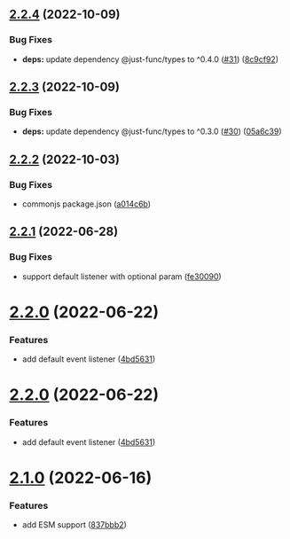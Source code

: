 ## [2.2.4](https://github.com/unional/events-plus/compare/v2.2.3...v2.2.4) (2022-10-09)


### Bug Fixes

* **deps:** update dependency @just-func/types to ^0.4.0 ([#31](https://github.com/unional/events-plus/issues/31)) ([8c9cf92](https://github.com/unional/events-plus/commit/8c9cf9294a65898417a246df15f24bbc0389ceb0))

## [2.2.3](https://github.com/unional/events-plus/compare/v2.2.2...v2.2.3) (2022-10-09)


### Bug Fixes

* **deps:** update dependency @just-func/types to ^0.3.0 ([#30](https://github.com/unional/events-plus/issues/30)) ([05a6c39](https://github.com/unional/events-plus/commit/05a6c399d41b1969bff45b5310461f6f40632189))

## [2.2.2](https://github.com/unional/events-plus/compare/v2.2.1...v2.2.2) (2022-10-03)


### Bug Fixes

* commonjs package.json ([a014c6b](https://github.com/unional/events-plus/commit/a014c6b0b9b00ca01953841208dd52f8af2311f1))

## [2.2.1](https://github.com/unional/events-plus/compare/v2.2.0...v2.2.1) (2022-06-28)


### Bug Fixes

* support default listener with optional param ([fe30090](https://github.com/unional/events-plus/commit/fe30090564a0019b3484750838e42f60eadbaa49))

# [2.2.0](https://github.com/unional/events-plus/compare/v2.1.0...v2.2.0) (2022-06-22)


### Features

* add default event listener ([4bd5631](https://github.com/unional/events-plus/commit/4bd563123f0cdc93a89160ebc446e08406bf5447))

# [2.2.0](https://github.com/unional/events-plus/compare/v2.1.0...v2.2.0) (2022-06-22)


### Features

* add default event listener ([4bd5631](https://github.com/unional/events-plus/commit/4bd563123f0cdc93a89160ebc446e08406bf5447))

# [2.1.0](https://github.com/unional/events-plus/compare/v2.0.1...v2.1.0) (2022-06-16)


### Features

* add ESM support ([837bbb2](https://github.com/unional/events-plus/commit/837bbb27e2a4f5786a95e59c8869404695b08a55))
